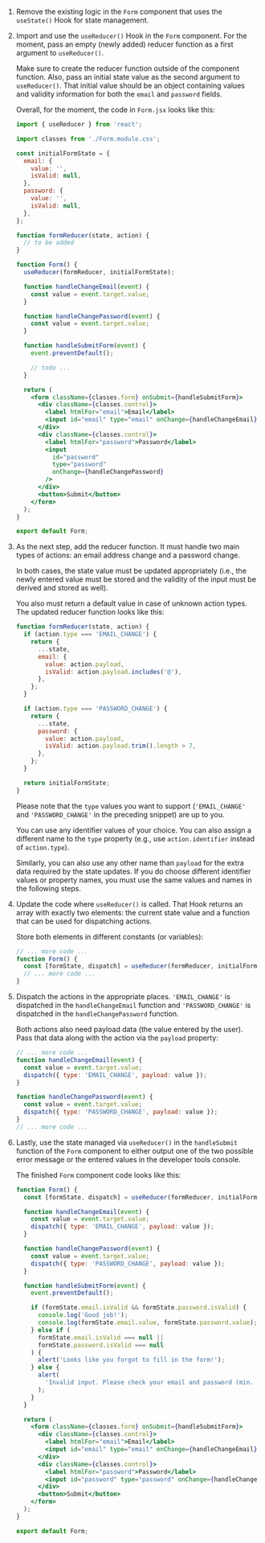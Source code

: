 1. Remove the existing logic in the `Form` component that uses the `useState()` Hook for state management.

2. Import and use the `useReducer()` Hook in the `Form` component. For the moment, pass an empty (newly added) reducer function as a first argument to `useReducer()`.

   Make sure to create the reducer function outside of the component function. Also, pass an initial state value as the second argument to `useReducer()`. That initial value should be an object containing values and validity information for both the `email` and `password` fields.

   Overall, for the moment, the code in `Form.jsx` looks like this:

   ```jsx
   import { useReducer } from 'react';

   import classes from './Form.module.css';

   const initialFormState = {
     email: {
       value: '',
       isValid: null,
     },
     password: {
       value: '',
       isValid: null,
     },
   };

   function formReducer(state, action) {
     // to be added
   }

   function Form() {
     useReducer(formReducer, initialFormState);

     function handleChangeEmail(event) {
       const value = event.target.value;
     }

     function handleChangePassword(event) {
       const value = event.target.value;
     }

     function handleSubmitForm(event) {
       event.preventDefault();

       // todo ...
     }

     return (
       <form className={classes.form} onSubmit={handleSubmitForm}>
         <div className={classes.control}>
           <label htmlFor="email">Email</label>
           <input id="email" type="email" onChange={handleChangeEmail} />
         </div>
         <div className={classes.control}>
           <label htmlFor="password">Password</label>
           <input
             id="password"
             type="password"
             onChange={handleChangePassword}
           />
         </div>
         <button>Submit</button>
       </form>
     );
   }

   export default Form;
   ```

3. As the next step, add the reducer function. It must handle two main types of actions: an email address change and a password change.

   In both cases, the state value must be updated appropriately (i.e., the newly entered value must be stored and the validity of the input must be derived and stored as well).

   You also must return a default value in case of unknown action types. The updated reducer function looks like this:

   ```js
   function formReducer(state, action) {
     if (action.type === 'EMAIL_CHANGE') {
       return {
         ...state,
         email: {
           value: action.payload,
           isValid: action.payload.includes('@'),
         },
       };
     }

     if (action.type === 'PASSWORD_CHANGE') {
       return {
         ...state,
         password: {
           value: action.payload,
           isValid: action.payload.trim().length > 7,
         },
       };
     }

     return initialFormState;
   }
   ```

   Please note that the `type` values you want to support (`'EMAIL_CHANGE'` and `'PASSWORD_CHANGE'` in the preceding snippet) are up to you.

   You can use any identifier values of your choice. You can also assign a different name to the `type` property (e.g., use `action.identifier` instead of `action.type`).

   Similarly, you can also use any other name than `payload` for the extra data required by the state updates. If you do choose different identifier values or property names, you must use the same values and names in the following steps.

4. Update the code where `useReducer()` is called. That Hook returns an array with exactly two elements: the current state value and a function that can be used for dispatching actions.

   Store both elements in different constants (or variables):

   ```js
   // ... more code ...
   function Form() {
     const [formState, dispatch] = useReducer(formReducer, initialFormState);
     // ... more code ...
   }
   ```

5. Dispatch the actions in the appropriate places. `'EMAIL_CHANGE'` is dispatched in the `handleChangeEmail` function and `'PASSWORD_CHANGE'` is dispatched in the `handleChangePassword` function.

   Both actions also need payload data (the value entered by the user). Pass that data along with the action via the `payload` property:

   ```js
   // ... more code ...
   function handleChangeEmail(event) {
     const value = event.target.value;
     dispatch({ type: 'EMAIL_CHANGE', payload: value });
   }

   function handleChangePassword(event) {
     const value = event.target.value;
     dispatch({ type: 'PASSWORD_CHANGE', payload: value });
   }
   // ... more code ...
   ```

6. Lastly, use the state managed via `useReducer()` in the `handleSubmit` function of the `Form` component to either output one of the two possible error message or the entered values in the developer tools console.

   The finished `Form` component code looks like this:

    ```jsx
    function Form() {
      const [formState, dispatch] = useReducer(formReducer, initialFormState);

      function handleChangeEmail(event) {
        const value = event.target.value;
        dispatch({ type: 'EMAIL_CHANGE', payload: value });
      }

      function handleChangePassword(event) {
        const value = event.target.value;
        dispatch({ type: 'PASSWORD_CHANGE', payload: value });
      }

      function handleSubmitForm(event) {
        event.preventDefault();

        if (formState.email.isValid && formState.password.isValid) {
          console.log('Good job!');
          console.log(formState.email.value, formState.password.value);
        } else if (
          formState.email.isValid === null ||
          formState.password.isValid === null
        ) {
          alert('Looks like you forgot to fill in the form!');
        } else {
          alert(
            'Invalid input. Please check your email and password (min. 7 characters).'
          );
        }
      }

      return (
        <form className={classes.form} onSubmit={handleSubmitForm}>
          <div className={classes.control}>
            <label htmlFor="email">Email</label>
            <input id="email" type="email" onChange={handleChangeEmail} />
          </div>
          <div className={classes.control}>
            <label htmlFor="password">Password</label>
            <input id="password" type="password" onChange={handleChangePassword} />
          </div>
          <button>Submit</button>
        </form>
      );
    }

    export default Form;
    ```
